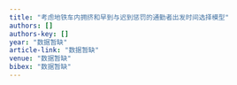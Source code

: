```yaml
---
title: "考虑地铁车内拥挤和早到与迟到惩罚的通勤者出发时间选择模型"
authors: []
authors-key: []
year: "数据暂缺"
article-link: "数据暂缺"
venue: "数据暂缺"
bibex: "数据暂缺"
---
```

